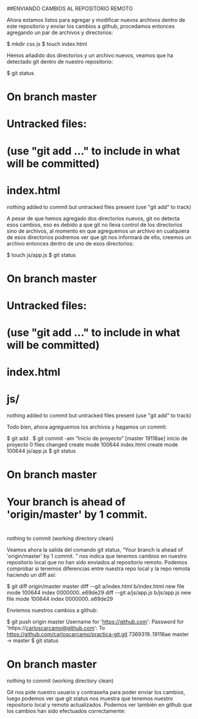 ##ENVIANDO CAMBIOS AL REPOSITORIO REMOTO

Ahora estamos listos para agregar y modificar nuevos archivos dentro de este repositorio y enviar los cambios a github, procedamos entonces agregando un par de archivos y directorios:

$ mkdir css js
$ touch index.html

Hemos añadido dos directorios y un archivo nuevos, veamos que ha detectado git dentro de nuestro repositorio:

$ git status
# On branch master 
# Untracked files: 
#   (use "git add <file>..." to include in what will be committed) 
# 
#	index.html 
nothing added to commit but untracked files present (use "git add" to track)

A pesar de que hemos agregado dos directorios nuevos, git no detecta esos cambios, eso es debido a que git no lleva control de los directorios sino de archivos, al momento en que agreguemos un archivo en cualquiera de esos directorios podremos ver que git nos informará de ello, creemos un archivo entonces dentro de uno de esos directorios:

$ touch js/app.js
$ git status
# On branch master 
# Untracked files: 
#   (use "git add <file>..." to include in what will be committed) 
# 
#	index.html 
#	js/ 
nothing added to commit but untracked files present (use "git add" to track)

Todo bien, ahora agreguemos los archivos y hagamos un commit:

$ git add .
$ git commit -am “Inicio de proyecto”
[master 19118ae] inicio de proyecto 
 0 files changed 
 create mode 100644 index.html 
 create mode 100644 js/app.js
$ git status
# On branch master 
# Your branch is ahead of 'origin/master' by 1 commit. 
# 
nothing to commit (working directory clean)

Veamos ahora la salida del comando git status, “Your branch is ahead of 'origin/master' by 1 commit. ” nos indica que tenemos cambios en nuestro repositorio local que no han sido enviados al repositorio remoto. Podemos comprobar si tenemos diferencias entre nuestra repo local y la repo remota haciendo un diff así:


$ git diff origin/master master 
diff --git a/index.html b/index.html 
new file mode 100644 
index 0000000..e69de29 
diff --git a/js/app.js b/js/app.js 
new file mode 100644 
index 0000000..e69de29 

Enviemos nuestros cambios a github:

$ git push origin master
Username for 'https://github.com': 
Password for 'https://carloscarcamo@github.com':
To https://github.com/carloscarcamo/practica-git.git 
   7369319..19118ae  master -> master
$ git status
# On branch master 
nothing to commit (working directory clean)

Git nos pide nuestro usuario y contraseña para poder enviar los cambios, luego podemos ver que  git status nos muestra que tenemos nuestro repositorio local y remoto actualizados. Podemos ver también en github que los cambios han sido efectuados correctamente: